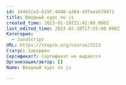 ```yaml
---
id: 34462ca3-b19f-4488-a384-ddfeea570471
title: Вводный курс по js
created_time: 2023-01-10T21:42:00.000Z
last_edited_time: 2023-02-20T17:55:00.000Z
Категория:
  - JavaScript
URL: https://stepik.org/course/2223
Статус: Завершен
Сертификат?: Сертификат не выдается
Организация/автор: []
Name: Вводный курс по js

---
```

